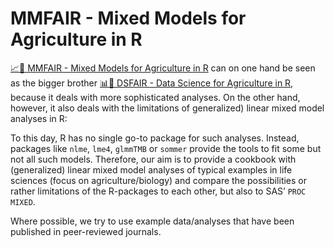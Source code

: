 # MMFAIR - Mixed Models for Agriculture in R 
[📈🌱 MMFAIR - Mixed Models for Agriculture in R](https://schmidtpaul.github.io/MMFAIR/) can on one hand be seen as the bigger brother [📊🌱 DSFAIR - Data Science for Agriculture in R](https://schmidtpaul.github.io/DSFAIR/), because it deals with more sophisticated analyses. On the other hand, however, it also deals with the limitations of generalized) linear mixed model analyses in R:

To this day, R has no single go-to package for such analyses. Instead, packages like `nlme`, `lme4`, `glmmTMB` or `sommer` provide the tools to fit some but not all such models. Therefore, our aim is to provide a cookbook with (generalized) linear mixed model analyses of typical examples in life sciences (focus on agriculture/biology) and compare the possibilities or rather limitations of the R-packages to each other, but also to SAS’ `PROC MIXED`.

Where possible, we try to use example data/analyses that have been published in peer-reviewed journals.
